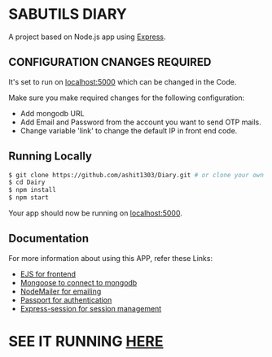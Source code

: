 # SABUTILS DIARY    

A project based on Node.js app using [Express](http://expressjs.com/).

## CONFIGURATION CNANGES REQUIRED

It's set to run on [localhost:5000](http://localhost:5000) which can be changed in the Code.

Make sure you make required changes for the following configuration:

- Add mongodb URL
- Add Email and Password from the account you want to send OTP mails. 
- Change variable 'link' to change the default IP in front end code.

## Running Locally

```sh
$ git clone https://github.com/ashit1303/Diary.git # or clone your own fork
$ cd Dairy
$ npm install
$ npm start

```

Your app should now be running on [localhost:5000](http://localhost:5000/).

## Documentation

For more information about using this APP, refer these Links:

- [EJS for frontend](https://ejs.co)
- [Mongoose to connect to mongodb](https://www.npmjs.com/package/mongoose)
- [NodeMailer for emailing](https://nodemailer.com)
- [Passport for authentication](http://www.passportjs.org/)
- [Express-session for session management](https://www.npmjs.com/package/express-session)


# SEE IT RUNNING [HERE](https://sabutils.herokuapp.com/)
